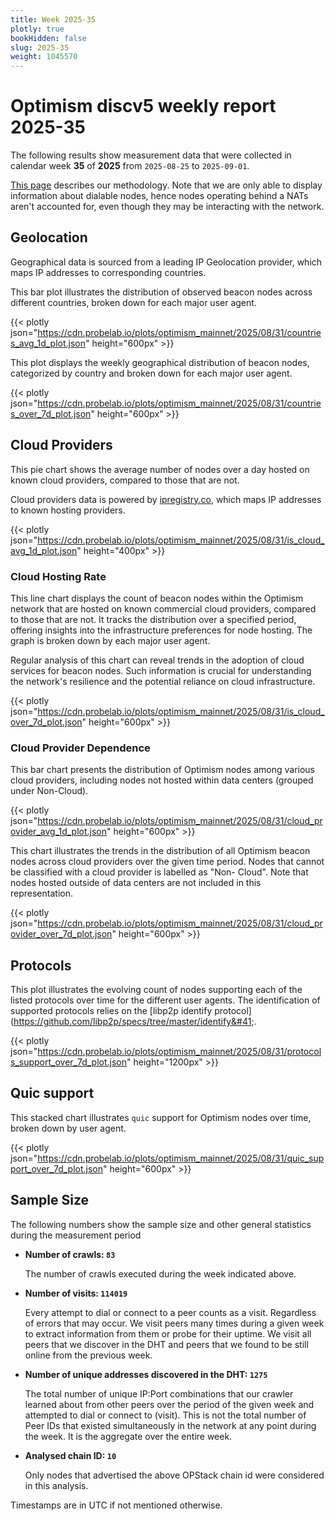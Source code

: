 ```yaml
---
title: Week 2025-35
plotly: true
bookHidden: false
slug: 2025-35
weight: 1045570
---
```


# Optimism discv5 weekly report 2025-35

The following results show measurement data that were collected in calendar week **35** of **2025** from `2025-08-25` to `2025-09-01`.

[This page](../methodology) describes our methodology. Note that we are only able to display information about dialable nodes, hence nodes operating behind a NATs aren't accounted for, even though they may be interacting with the network.


## Geolocation

Geographical data is sourced from a leading IP Geolocation provider, which maps IP addresses to corresponding countries.


This bar plot illustrates the distribution of observed beacon nodes across different countries, broken down for each major user agent.

{{< plotly json="https://cdn.probelab.io/plots/optimism_mainnet/2025/08/31/countries_avg_1d_plot.json" height="600px" >}}


This plot displays the weekly geographical distribution of beacon nodes, categorized by country and broken down for each major user agent.

{{< plotly json="https://cdn.probelab.io/plots/optimism_mainnet/2025/08/31/countries_over_7d_plot.json" height="600px" >}}


## Cloud Providers

This pie chart shows the average number of nodes over a day hosted on known cloud providers, compared to those that are not. 

Cloud providers data is powered by [ipregistry.co](https://ipregistry.co), which maps IP addresses to known hosting providers.

{{< plotly json="https://cdn.probelab.io/plots/optimism_mainnet/2025/08/31/is_cloud_avg_1d_plot.json" height="400px" >}}

### Cloud Hosting Rate

This line chart displays the count of beacon nodes within the Optimism network that are hosted on known commercial cloud providers, compared to those that are not. It tracks the distribution over a specified period, offering insights into the infrastructure preferences for node hosting. The graph is broken down by each major user agent.

Regular analysis of this chart can reveal trends in the adoption of cloud services for beacon nodes. Such information is crucial for understanding the network's resilience and the potential reliance on cloud infrastructure.

{{< plotly json="https://cdn.probelab.io/plots/optimism_mainnet/2025/08/31/is_cloud_over_7d_plot.json" height="600px" >}}

### Cloud Provider Dependence

This bar chart presents the distribution of Optimism nodes among various cloud providers, including nodes not hosted within data centers (grouped under Non-Cloud).

{{< plotly json="https://cdn.probelab.io/plots/optimism_mainnet/2025/08/31/cloud_provider_avg_1d_plot.json" height="600px" >}}

This chart illustrates the trends in the distribution of all Optimism beacon nodes across cloud providers over the given time period. Nodes that cannot be classified with a cloud provider is labelled as "Non-
Cloud". Note that nodes hosted outside of data centers are not included in this representation. 

{{< plotly json="https://cdn.probelab.io/plots/optimism_mainnet/2025/08/31/cloud_provider_over_7d_plot.json" height="600px" >}}


## Protocols

This plot illustrates the evolving count of nodes supporting each of the listed protocols over time for the different user agents. The identification of supported protocols relies on the [libp2p identify protocol]&#40;https://github.com/libp2p/specs/tree/master/identify&#41;.

{{< plotly json="https://cdn.probelab.io/plots/optimism_mainnet/2025/08/31/protocols_support_over_7d_plot.json" height="1200px" >}}


## Quic support

This stacked chart illustrates `quic` support for Optimism nodes over time, broken down by user agent.

{{< plotly json="https://cdn.probelab.io/plots/optimism_mainnet/2025/08/31/quic_support_over_7d_plot.json" height="600px" >}}


## Sample Size

The following numbers show the sample size and other general statistics during the measurement period

- **Number of crawls: `83`**
  
  The number of crawls executed during the week indicated above.

- **Number of visits: `114019`**

  Every attempt to dial or connect to a peer counts as a visit. Regardless of errors that may occur. We visit peers many times during a given week to extract information from them or probe for their uptime. We visit all peers that we discover in the DHT and peers that we found to be still online from the previous week.

- **Number of unique addresses discovered in the DHT: `1275`**

  The total number of unique IP:Port combinations that our crawler learned about from other peers over the period of the given week and attempted to dial or connect to (visit). This is not the total number of Peer IDs that existed simultaneously in the network at any point during the week. It is the aggregate over the entire week.

- **Analysed chain ID: `10`**
  
  Only nodes that advertised the above OPStack chain id were considered in this analysis.

Timestamps are in UTC if not mentioned otherwise.